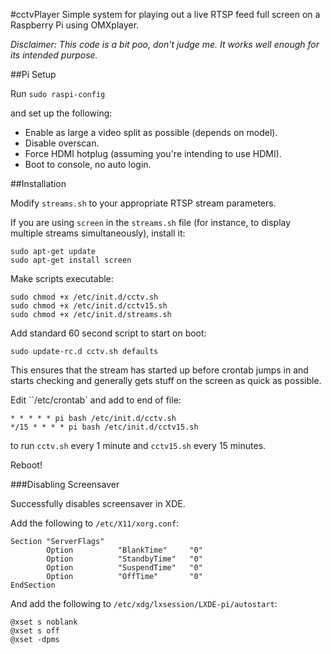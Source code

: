 #cctvPlayer
Simple system for playing out a live RTSP feed full screen on a Raspberry Pi using OMXplayer.

*Disclaimer: This code is a bit poo, don't judge me. It works well enough for its intended purpose.*

##Pi Setup

Run `sudo raspi-config`

and set up the following:

- Enable as large a video split as possible (depends on model).
- Disable overscan.
- Force HDMI hotplug (assuming you're intending to use HDMI).
- Boot to console, no auto login.


##Installation

Modify `streams.sh` to your appropriate RTSP stream parameters.

If you are using `screen` in the `streams.sh` file (for instance, to display multiple streams simultaneously), install it:

```
sudo apt-get update
sudo apt-get install screen
```


Make scripts executable:

```
sudo chmod +x /etc/init.d/cctv.sh
sudo chmod +x /etc/init.d/cctv15.sh
sudo chmod +x /etc/init.d/streams.sh
```

Add standard 60 second script to start on boot:


```
sudo update-rc.d cctv.sh defaults
```

This ensures that the stream has started up before crontab jumps in and starts checking and generally gets stuff on the screen as quick as possible.

Edit ``/etc/crontab` and add to end of file:

```
* * * * * pi bash /etc/init.d/cctv.sh
*/15 * * * * pi bash /etc/init.d/cctv15.sh
```

to run `cctv.sh` every 1 minute and `cctv15.sh` every 15 minutes.

Reboot!

###Disabling Screensaver

Successfully disables screensaver in XDE.

Add the following to `/etc/X11/xorg.conf`:
```
Section "ServerFlags"
        Option          "BlankTime"     "0"
        Option          "StandbyTime"   "0"
        Option          "SuspendTime"   "0"
        Option          "OffTime"       "0"
EndSection
```

And add the following to `/etc/xdg/lxsession/LXDE-pi/autostart`:
```
@xset s noblank
@xset s off
@xset -dpms
```



